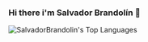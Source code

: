 ### Hi there  i'm Salvador Brandolín 👋

![SalvadorBrandolin's Top Languages](https://github-readme-stats.vercel.app/api/top-langs/?username=SalvadorBrandolin&theme=vue-dark&show_icons=true&hide_border=true&layout=compact)
